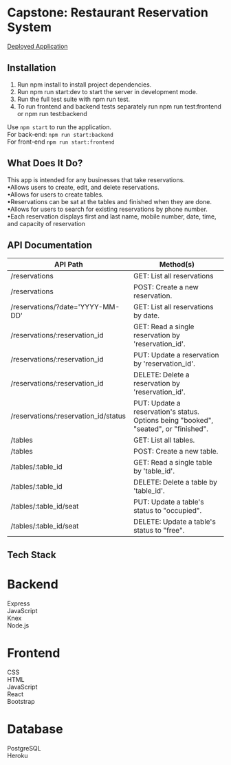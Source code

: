 # Capstone: Restaurant Reservation System

[Deployed Application](https://brv-restresapp.herokuapp.com/dashboard)

## Installation

1. Run npm install to install project dependencies.
2. Run npm run start:dev to start the server in development mode.
3. Run the full test suite with npm run test.
4. To run frontend and backend tests separately run npm run test:frontend or npm run test:backend

Use `npm start` to run the application.<br/>
For back-end: `npm run start:backend`<br/>
For front-end `npm run start:frontend`


## What Does It Do?
This app is intended for any businesses that take reservations. <br/>
•Allows users to create, edit, and delete reservations. <br/>
•Allows for users to create tables. <br/>
•Reservations can be sat at the tables and finished when they are done. <br/>
•Allows for users to search for existing reservations by phone number. <br/>
•Each reservation displays first and last name, mobile number, date, time, and capacity of reservation

## API Documentation
| API Path | Method(s)<br/> |
|-------|--------|
| /reservations	|GET: List all reservations<br/>
| /reservations	|POST: Create a new reservation.<br/>
| /reservations/?date='YYYY-MM-DD'	|GET: List all reservations by date.<br/>
| /reservations/:reservation_id	|GET: Read a single reservation by 'reservation_id'.<br/>
| /reservations/:reservation_id	|PUT: Update a reservation by 'reservation_id'.<br/>
| /reservations/:reservation_id	|DELETE: Delete a reservation by 'reservation_id'.<br/>
| /reservations/:reservation_id/status	|PUT: Update a reservation's status. Options being "booked", "seated", or "finished".<br/>
| /tables	|GET: List all tables.<br/>
| /tables	|POST: Create a new table.<br/>
| /tables/:table_id	|GET: Read a single table by 'table_id'.<br/>
| /tables/:table_id	|DELETE: Delete a table by 'table_id'.<br/>
| /tables/:table_id/seat	|PUT: Update a table's status to "occupied".<br/>
| /tables/:table_id/seat	|DELETE: Update a table's status to "free".<br/>

## Tech Stack

# Backend

Express<br/>
JavaScript<br/>
Knex<br/>
Node.js<br/>

# Frontend

CSS<br/>
HTML<br/>
JavaScript<br/>
React<br/>
Bootstrap<br/>

# Database

PostgreSQL<br/>
Heroku<br/>
